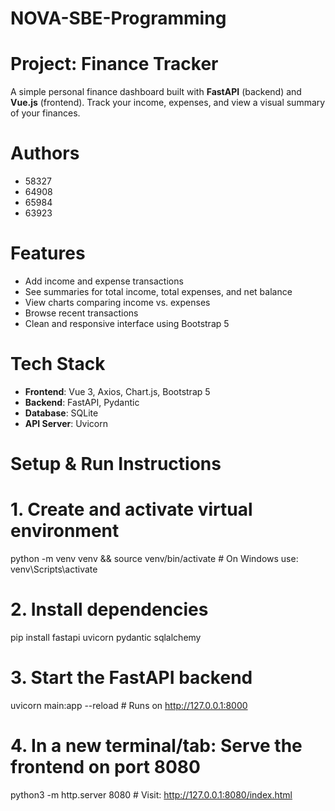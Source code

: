 # NOVA-SBE-Programming

# Project: Finance Tracker
A simple personal finance dashboard built with **FastAPI** (backend) and **Vue.js** (frontend). Track your income, expenses, and view a visual summary of your finances.

# Authors
- 58327
- 64908
- 65984
- 63923

# Features
- Add income and expense transactions
- See summaries for total income, total expenses, and net balance
- View charts comparing income vs. expenses
- Browse recent transactions
- Clean and responsive interface using Bootstrap 5

# Tech Stack
- **Frontend**: Vue 3, Axios, Chart.js, Bootstrap 5  
- **Backend**: FastAPI, Pydantic  
- **Database**: SQLite  
- **API Server**: Uvicorn  

# Setup & Run Instructions

# 1. Create and activate virtual environment
python -m venv venv && source venv/bin/activate  # On Windows use: venv\Scripts\activate

# 2. Install dependencies
pip install fastapi uvicorn pydantic sqlalchemy

# 3. Start the FastAPI backend
uvicorn main:app --reload  # Runs on http://127.0.0.1:8000

# 4. In a new terminal/tab: Serve the frontend on port 8080
python3 -m http.server 8080  # Visit: http://127.0.0.1:8080/index.html
